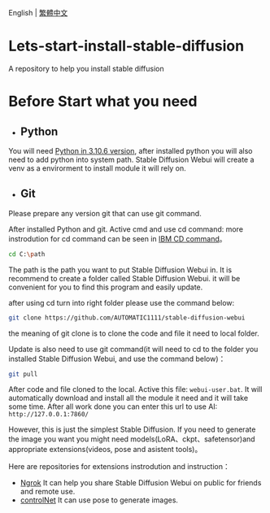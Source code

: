 English | [繁體中文](README_TCH.md)

# Lets-start-install-stable-diffusion
A repository to help you install stable diffusion

# Before Start what you need
* ## Python
You will need [Python in 3.10.6 version](https://www.python.org/downloads/release/python-3106/), after installed python you will also need to add python into system path. Stable Diffusion Webui will create a venv as a envirorment to install module it will rely on.
* ## Git
Please prepare any version git that can use git command.


After installed Python and git. Active cmd and use cd command: more instrodution for cd command can be seen in [IBM CD command](https://www.ibm.com/docs/en/aix/7.1?topic=directories-changing-another-directory-cd-command)。
```bash
cd C:\path
```
The path is the path you want to put Stable Diffusion Webui in. It is recommend to create a folder called Stable Diffusion Webui. it will be convenient for you to find this program and easily update.

after using cd turn into right folder please use the command below:
```bash
git clone https://github.com/AUTOMATIC1111/stable-diffusion-webui
```
the meaning of git clone is to clone the code and file it need to local folder.

Update is also need to use git command(it will need to cd to the folder you installed Stable Diffusion Webui, and use the command below)：
```bash
git pull
```

After code and file cloned to the local. Active this file: ```webui-user.bat```. It will automatically download and install all the module it need and it will take some time. After all work done you can enter this url to use AI: ```http://127.0.0.1:7860/```

However, this is just the simplest Stable Diffusion. If you need to generate the image you want you might need models(LoRA、ckpt、safetensor)and appropriate extensions(videos, pose and asistent tools)。

Here are repositories for extensions instrodution and instruction：
* [Ngrok](https://github.com/JingShing/Ngrok-in-StableDiffusion-tutorial/blob/main/README.md) 
  It can help you share Stable Diffusion Webui on public for friends and remote use.
* [controlNet](https://github.com/JingShing/How-to-install-controlNet/blob/main/README.md) 
  It can use pose to generate images.
